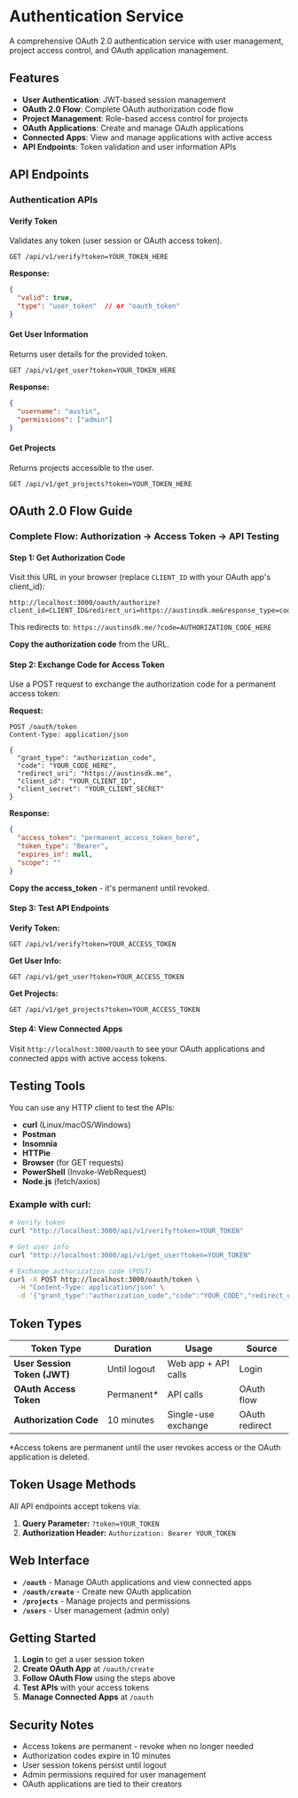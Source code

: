 # Authentication Service

A comprehensive OAuth 2.0 authentication service with user management, project access control, and OAuth application management.

## Features

- **User Authentication**: JWT-based session management
- **OAuth 2.0 Flow**: Complete OAuth authorization code flow
- **Project Management**: Role-based access control for projects
- **OAuth Applications**: Create and manage OAuth applications
- **Connected Apps**: View and manage applications with active access
- **API Endpoints**: Token validation and user information APIs

## API Endpoints

### Authentication APIs

#### Verify Token
Validates any token (user session or OAuth access token).

```http
GET /api/v1/verify?token=YOUR_TOKEN_HERE
```

**Response:**
```json
{
  "valid": true,
  "type": "user_token"  // or "oauth_token"
}
```

#### Get User Information
Returns user details for the provided token.

```http
GET /api/v1/get_user?token=YOUR_TOKEN_HERE
```

**Response:**
```json
{
  "username": "austin",
  "permissions": ["admin"]
}
```

#### Get Projects
Returns projects accessible to the user.

```http
GET /api/v1/get_projects?token=YOUR_TOKEN_HERE
```

## OAuth 2.0 Flow Guide

### Complete Flow: Authorization → Access Token → API Testing

#### Step 1: Get Authorization Code
Visit this URL in your browser (replace `CLIENT_ID` with your OAuth app's client_id):

```
http://localhost:3000/oauth/authorize?client_id=CLIENT_ID&redirect_uri=https://austinsdk.me&response_type=code
```

This redirects to: `https://austinsdk.me/?code=AUTHORIZATION_CODE_HERE`

**Copy the authorization code** from the URL.

#### Step 2: Exchange Code for Access Token
Use a POST request to exchange the authorization code for a permanent access token:

**Request:**
```http
POST /oauth/token
Content-Type: application/json

{
  "grant_type": "authorization_code",
  "code": "YOUR_CODE_HERE",
  "redirect_uri": "https://austinsdk.me", 
  "client_id": "YOUR_CLIENT_ID",
  "client_secret": "YOUR_CLIENT_SECRET"
}
```

**Response:**
```json
{
  "access_token": "permanent_access_token_here",
  "token_type": "Bearer", 
  "expires_in": null,
  "scope": ""
}
```

**Copy the access_token** - it's permanent until revoked.

#### Step 3: Test API Endpoints

**Verify Token:**
```http
GET /api/v1/verify?token=YOUR_ACCESS_TOKEN
```

**Get User Info:**
```http  
GET /api/v1/get_user?token=YOUR_ACCESS_TOKEN
```

**Get Projects:**
```http
GET /api/v1/get_projects?token=YOUR_ACCESS_TOKEN
```

#### Step 4: View Connected Apps
Visit `http://localhost:3000/oauth` to see your OAuth applications and connected apps with active access tokens.

## Testing Tools

You can use any HTTP client to test the APIs:

- **curl** (Linux/macOS/Windows)
- **Postman** 
- **Insomnia**
- **HTTPie**
- **Browser** (for GET requests)
- **PowerShell** (Invoke-WebRequest)
- **Node.js** (fetch/axios)

### Example with curl:
```bash
# Verify token
curl "http://localhost:3000/api/v1/verify?token=YOUR_TOKEN"

# Get user info  
curl "http://localhost:3000/api/v1/get_user?token=YOUR_TOKEN"

# Exchange authorization code (POST)
curl -X POST http://localhost:3000/oauth/token \
  -H "Content-Type: application/json" \
  -d '{"grant_type":"authorization_code","code":"YOUR_CODE","redirect_uri":"https://austinsdk.me","client_id":"YOUR_CLIENT_ID","client_secret":"YOUR_CLIENT_SECRET"}'
```

## Token Types

| Token Type | Duration | Usage | Source |
|------------|----------|-------|---------|
| **User Session Token (JWT)** | Until logout | Web app + API calls | Login |
| **OAuth Access Token** | Permanent* | API calls | OAuth flow |
| **Authorization Code** | 10 minutes | Single-use exchange | OAuth redirect |

*Access tokens are permanent until the user revokes access or the OAuth application is deleted.

## Token Usage Methods

All API endpoints accept tokens via:

1. **Query Parameter:** `?token=YOUR_TOKEN`
2. **Authorization Header:** `Authorization: Bearer YOUR_TOKEN`

## Web Interface

- **`/oauth`** - Manage OAuth applications and view connected apps
- **`/oauth/create`** - Create new OAuth application
- **`/projects`** - Manage projects and permissions
- **`/users`** - User management (admin only)

## Getting Started

1. **Login** to get a user session token
2. **Create OAuth App** at `/oauth/create` 
3. **Follow OAuth Flow** using the steps above
4. **Test APIs** with your access tokens
5. **Manage Connected Apps** at `/oauth`

## Security Notes

- Access tokens are permanent - revoke when no longer needed
- Authorization codes expire in 10 minutes
- User session tokens persist until logout
- Admin permissions required for user management
- OAuth applications are tied to their creators
